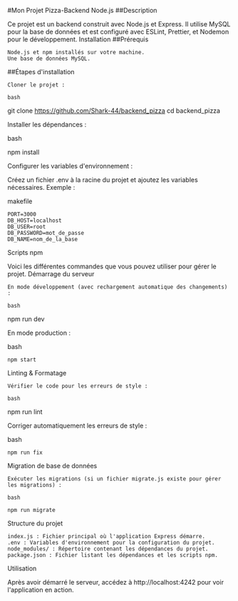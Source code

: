 #Mon Projet Pizza-Backend Node.js
##Description

Ce projet est un backend construit avec Node.js et Express. Il utilise MySQL pour la base de données et est configuré avec ESLint, Prettier, et Nodemon pour le développement.
Installation
##Prérequis

    Node.js et npm installés sur votre machine.
    Une base de données MySQL.

##Étapes d'installation

    Cloner le projet :

    bash

git clone https://github.com/Shark-44/backend_pizza
cd backend_pizza

Installer les dépendances :

bash

npm install

Configurer les variables d'environnement :

Créez un fichier .env à la racine du projet et ajoutez les variables nécessaires. Exemple :

makefile

    PORT=3000
    DB_HOST=localhost
    DB_USER=root
    DB_PASSWORD=mot_de_passe
    DB_NAME=nom_de_la_base

Scripts npm

Voici les différentes commandes que vous pouvez utiliser pour gérer le projet.
Démarrage du serveur

    En mode développement (avec rechargement automatique des changements) :

    bash

npm run dev

En mode production :

bash

    npm start

Linting & Formatage

    Vérifier le code pour les erreurs de style :

    bash

npm run lint

Corriger automatiquement les erreurs de style :

bash

    npm run fix

Migration de base de données

    Exécuter les migrations (si un fichier migrate.js existe pour gérer les migrations) :

    bash

    npm run migrate

Structure du projet

    index.js : Fichier principal où l'application Express démarre.
    .env : Variables d'environnement pour la configuration du projet.
    node_modules/ : Répertoire contenant les dépendances du projet.
    package.json : Fichier listant les dépendances et les scripts npm.

Utilisation

Après avoir démarré le serveur, accédez à http://localhost:4242 pour voir l'application en action.
